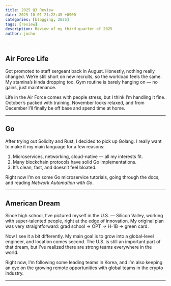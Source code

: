 ```yaml
---
title: 2025 Q3 Review
date: 2025-10-01 21:22:45 +0900
categories: [blogging, 2025]
tags: [review]
description: Review of my third quarter of 2025
author: jocho

---
```


## Air Force Life  

Got promoted to staff sergeant back in August. Honestly, nothing really changed. We’re still short on new recruits, so the workload feels the same. My stamina’s kinda dropping too. Gym routine is barely hanging on — no gains, just maintenance.  

Life in the Air Force comes with people stress, but I think I’m handling it fine. October’s packed with training, November looks relaxed, and from December I’ll finally be off base and spend time at home.  

---

## Go  

After trying out Solidity and Rust, I decided to pick up Golang. I really want to make it my main language for a few reasons:
1. Microservices, networking, cloud-native — all my interests fit.  
2. Many blockchain protocols have solid Go implementations.  
3. It’s clean, fast, and doesn’t feel bloated.  

Right now I’m on some Go microservice tutorials, going through the docs, and reading *Network Automation with Go*.

---

## American Dream  

Since high school, I’ve pictured myself in the U.S. — Silicon Valley, working with super-talented people, right at the edge of innovation. My original plan was very straightforward: grad school → OPT → H-1B → green card.  

Now I see it a bit differently. My main goal is to grow into a global-level engineer, and location comes second. The U.S. is still an important part of that dream, but I’ve realized there are strong teams everywhere in the world.  

Right now, I’m following some leading teams in Korea, and I’m also keeping an eye on the growing remote opportunities with global teams in the crypto industry.  


---

